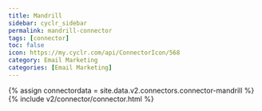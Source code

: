 ```yaml
---
title: Mandrill
sidebar: cyclr_sidebar
permalink: mandrill-connector
tags: [connector]
toc: false
icon: https://my.cyclr.com/api/ConnectorIcon/568
category: Email Marketing
categories: [Email Marketing]
---
```

{% assign connectordata = site.data.v2.connectors.connector-mandrill %}
{% include v2/connector/connector.html %}	